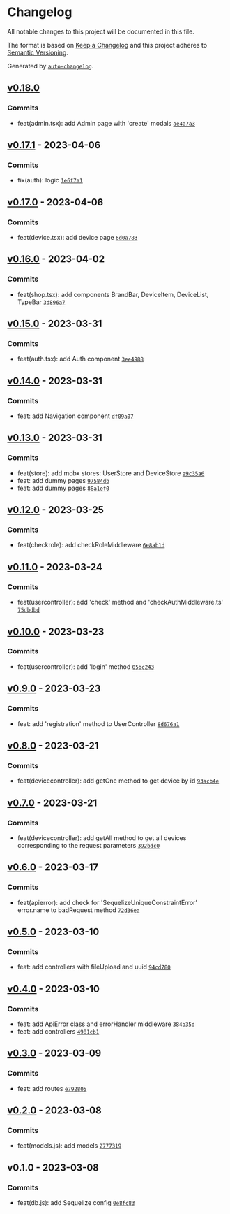 # Changelog

All notable changes to this project will be documented in this file.

The format is based on [Keep a Changelog](https://keepachangelog.com/en/1.0.0/)
and this project adheres to [Semantic Versioning](https://semver.org/spec/v2.0.0.html).

Generated by [`auto-changelog`](https://github.com/CookPete/auto-changelog).

## [v0.18.0](https://github.com/WhiteDevilMan/ecommerce-pern-stack/compare/v0.17.1...v0.18.0)

### Commits

- feat(admin.tsx): add Admin page with 'create' modals [`ae4a7a3`](https://github.com/WhiteDevilMan/ecommerce-pern-stack/commit/ae4a7a327b2ed57d984df0a3f1c731d57798799e)

## [v0.17.1](https://github.com/WhiteDevilMan/ecommerce-pern-stack/compare/v0.17.0...v0.17.1) - 2023-04-06

### Commits

- fix(auth): logic [`1e6f7a1`](https://github.com/WhiteDevilMan/ecommerce-pern-stack/commit/1e6f7a1ea59efe3073e5dedf03a13917704f2a58)

## [v0.17.0](https://github.com/WhiteDevilMan/ecommerce-pern-stack/compare/v0.16.0...v0.17.0) - 2023-04-06

### Commits

- feat(device.tsx): add device page [`6d0a783`](https://github.com/WhiteDevilMan/ecommerce-pern-stack/commit/6d0a7836349b25f4226f1d5d14aaf1b471ccbc65)

## [v0.16.0](https://github.com/WhiteDevilMan/ecommerce-pern-stack/compare/v0.15.0...v0.16.0) - 2023-04-02

### Commits

- feat(shop.tsx): add components BrandBar, DeviceItem, DeviceList, TypeBar [`3d896a7`](https://github.com/WhiteDevilMan/ecommerce-pern-stack/commit/3d896a753caf3d42f1f96414744e0f4104783eca)

## [v0.15.0](https://github.com/WhiteDevilMan/ecommerce-pern-stack/compare/v0.14.0...v0.15.0) - 2023-03-31

### Commits

- feat(auth.tsx): add Auth component [`3ee4988`](https://github.com/WhiteDevilMan/ecommerce-pern-stack/commit/3ee49883c3a5ce950dac3d64d87b81bd0aa793b7)

## [v0.14.0](https://github.com/WhiteDevilMan/ecommerce-pern-stack/compare/v0.13.0...v0.14.0) - 2023-03-31

### Commits

- feat: add Navigation component [`df09a07`](https://github.com/WhiteDevilMan/ecommerce-pern-stack/commit/df09a0727e59d6343b4f24d837059bafb08e8490)

## [v0.13.0](https://github.com/WhiteDevilMan/ecommerce-pern-stack/compare/v0.12.0...v0.13.0) - 2023-03-31

### Commits

- feat(store): add mobx stores: UserStore and DeviceStore [`a9c35a6`](https://github.com/WhiteDevilMan/ecommerce-pern-stack/commit/a9c35a66270e512067384d8db9fa60be58bf6647)
- feat: add dummy pages [`97584db`](https://github.com/WhiteDevilMan/ecommerce-pern-stack/commit/97584db85f0744556ea5c80d5af718204dc64560)
- feat: add dummy pages [`88a1ef0`](https://github.com/WhiteDevilMan/ecommerce-pern-stack/commit/88a1ef0aa3dbe164992793dcca82a97c5e7f1687)

## [v0.12.0](https://github.com/WhiteDevilMan/ecommerce-pern-stack/compare/v0.11.0...v0.12.0) - 2023-03-25

### Commits

- feat(checkrole): add checkRoleMiddleware [`6e8ab1d`](https://github.com/WhiteDevilMan/ecommerce-pern-stack/commit/6e8ab1dbd357840162a9ad5756e79f1ecfbbe317)

## [v0.11.0](https://github.com/WhiteDevilMan/ecommerce-pern-stack/compare/v0.10.0...v0.11.0) - 2023-03-24

### Commits

- feat(usercontroller): add 'check' method and 'checkAuthMiddleware.ts' [`75dbdbd`](https://github.com/WhiteDevilMan/ecommerce-pern-stack/commit/75dbdbd3345499d95f4570f7b01106f020dc209f)

## [v0.10.0](https://github.com/WhiteDevilMan/ecommerce-pern-stack/compare/v0.9.0...v0.10.0) - 2023-03-23

### Commits

- feat(usercontroller): add 'login' method [`05bc243`](https://github.com/WhiteDevilMan/ecommerce-pern-stack/commit/05bc2431095bfd99fd04c728b0d9ffecc6cee4c0)

## [v0.9.0](https://github.com/WhiteDevilMan/ecommerce-pern-stack/compare/v0.8.0...v0.9.0) - 2023-03-23

### Commits

- feat: add 'registration' method to UserController [`8d676a1`](https://github.com/WhiteDevilMan/ecommerce-pern-stack/commit/8d676a15b514efc4aeef3e88afd494733e968529)

## [v0.8.0](https://github.com/WhiteDevilMan/ecommerce-pern-stack/compare/v0.7.0...v0.8.0) - 2023-03-21

### Commits

- feat(devicecontroller): add getOne method to get device by id [`93acb4e`](https://github.com/WhiteDevilMan/ecommerce-pern-stack/commit/93acb4ef4be4d3215fd81f91babe15beb840c6e0)

## [v0.7.0](https://github.com/WhiteDevilMan/ecommerce-pern-stack/compare/v0.6.0...v0.7.0) - 2023-03-21

### Commits

- feat(devicecontroller): add getAll method to get all devices corresponding to the request parameters [`392bdc0`](https://github.com/WhiteDevilMan/ecommerce-pern-stack/commit/392bdc02f15c94b2944bca61860f80401d3236bf)

## [v0.6.0](https://github.com/WhiteDevilMan/ecommerce-pern-stack/compare/v0.5.0...v0.6.0) - 2023-03-17

### Commits

- feat(apierror): add check for 'SequelizeUniqueConstraintError' error.name to badRequest method [`72d36ea`](https://github.com/WhiteDevilMan/ecommerce-pern-stack/commit/72d36ea8a8118c760a232d7b79179e43fc25c9b4)

## [v0.5.0](https://github.com/WhiteDevilMan/ecommerce-pern-stack/compare/v0.4.0...v0.5.0) - 2023-03-10

### Commits

- feat: add controllers with fileUpload and uuid [`94cd780`](https://github.com/WhiteDevilMan/ecommerce-pern-stack/commit/94cd780b48f7ae47ae3fe3c3d4b0769a5a9c6adf)

## [v0.4.0](https://github.com/WhiteDevilMan/ecommerce-pern-stack/compare/v0.3.0...v0.4.0) - 2023-03-10

### Commits

- feat: add ApiError class and errorHandler middleware [`384b35d`](https://github.com/WhiteDevilMan/ecommerce-pern-stack/commit/384b35dbb2e9b11eb6c6f73e567967d317ed536d)
- feat: add controllers [`4981cb1`](https://github.com/WhiteDevilMan/ecommerce-pern-stack/commit/4981cb1a1e37a74f9418b53e1c62c8eb9bd99ee4)

## [v0.3.0](https://github.com/WhiteDevilMan/ecommerce-pern-stack/compare/v0.2.0...v0.3.0) - 2023-03-09

### Commits

- feat: add routes [`e792805`](https://github.com/WhiteDevilMan/ecommerce-pern-stack/commit/e7928057fd29ae158b54e5a2a109a6fcf8ddc67f)

## [v0.2.0](https://github.com/WhiteDevilMan/ecommerce-pern-stack/compare/v0.1.0...v0.2.0) - 2023-03-08

### Commits

- feat(models.js): add models [`2777319`](https://github.com/WhiteDevilMan/ecommerce-pern-stack/commit/27773195ae9bd0596d51eeb6fa42c2da2d73f0c3)

## v0.1.0 - 2023-03-08

### Commits

- feat(db.js): add Sequelize config [`0e8fc83`](https://github.com/WhiteDevilMan/ecommerce-pern-stack/commit/0e8fc833f10b6dc640fb63a424a491d4c707fa75)
